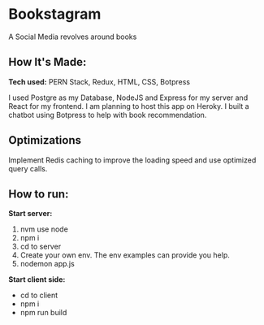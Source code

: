 # Bookstagram
A Social Media revolves around books

## How It's Made:

**Tech used:** PERN Stack, Redux, HTML, CSS, Botpress

I used Postgre as my Database, NodeJS and Express for my server and React for my frontend. I am planning to host this app on Heroky. I built a chatbot using Botpress to help with book recommendation.

## Optimizations
Implement Redis caching to improve the loading speed and use optimized query calls.

## How to run:
**Start server:** 
1. nvm use node
2. npm i
3. cd to server
4. Create your own env. The env examples can provide you help.
5. nodemon app.js

**Start client side:**
- cd to client
- npm i
- npm run build
